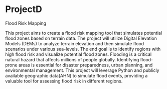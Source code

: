 # ProjectD
Flood Risk Mapping

This project aims to create a flood risk mapping tool that simulates potential flood zones based on terrain data. The project will utilize Digital Elevation Models (DEMs) to analyze terrain elevation and then simulate flood scenarios under various sea-levels. The end goal is to identify regions with high flood risk and visualize potential flood zones.
Flooding is a critical natural hazard that affects millions of people globally. Identifying flood-prone areas is essential for disaster preparedness, urban planning, and environmental management. This project will leverage Python and publicly available geographic data(AHN) to simulate flood events, providing a valuable tool for assessing flood risk in different regions.


